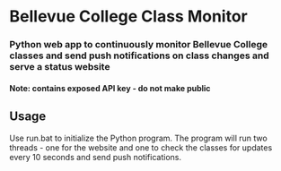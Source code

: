 # Bellevue College Class Monitor
### Python web app to continuously monitor Bellevue College classes and send push notifications on class changes and serve a status website

#### Note: contains exposed API key - do not make public

## Usage
Use run.bat to initialize the Python program. The program will run two threads - one for the website and one to check the classes for updates every 10 seconds and send push notifications.
